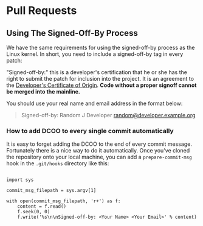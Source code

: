 # Pull Requests

## Using The Signed-Off-By Process
We have the same requirements for using the signed-off-by process
as the Linux kernel. In short, you need to include a signed-off-by tag
in every patch:

"Signed-off-by:" this is a developer's certification that he or she
has the right to submit the patch for inclusion into the project.
It is an agreement to the [Developer's Certificate of Origin](./DCOO.md).
**Code without a proper signoff cannot be merged into the mainline.**

You should use your real name and email address in the format below:

> Signed-off-by: Random J Developer random@developer.example.org

### How to add DCOO to every single commit automatically
It is easy to forget adding the DCOO to the end of every commit message.
Fortunately there is a nice way to do it automatically. Once you've cloned
the repository onto your local machine, you can add a `prepare-commit-msg`
hook in the `.git/hooks` directory like this:

```#!/usr/bin/env python

import sys

commit_msg_filepath = sys.argv[1]

with open(commit_msg_filepath, 'r+') as f:
    content = f.read()
    f.seek(0, 0)
    f.write('%s\n\nSigned-off-by: <Your Name> <Your Email>' % content)
```
